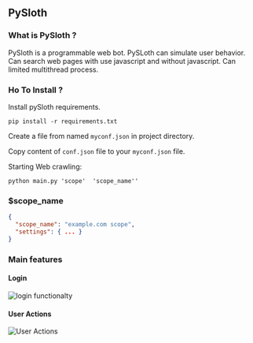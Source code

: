 ## PySloth

### What is PySloth ?

PySloth is a programmable web bot. PySLoth can simulate user behavior. Can search web pages with use javascript and without javascript.
Can limited multithread process.

### Ho To Install ?

Install pySloth requirements.

```pip install -r requirements.txt```

Create  a file from named ```myconf.json``` in project directory.

Copy content of ```conf.json``` file to your ```myconf.json``` file.

Starting Web crawling:

``` python main.py 'scope'  'scope_name'' ```

### $scope_name

```json
{
  "scope_name": "example.com scope",
  "settings": { ... }
}
```

### Main features

#### Login 

![login functionalty](https://github.com/ebubekirtabak/scrappy/blob/master/media/gif/login.gif "Login function")

#### User Actions

![User Actions](https://github.com/ebubekirtabak/scrappy/blob/master/media/gif/script_actions.gif "User Actions")
